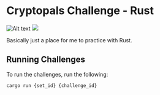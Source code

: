 # Cryptopals Challenge - Rust
![Alt text](https://github.com/lunarca/cryptopals_rust/actions/workflows/rust.yml/badge.svg)
<img src="https://github.com/lunarca/cryptopals_rust/actions/workflows/rust.yml/badge.svg">

Basically just a place for me to practice with Rust.

## Running Challenges

To run the challenges, run the following:

```
cargo run {set_id} {challenge_id}
```

